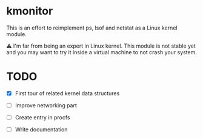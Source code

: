 # kmonitor

This is an effort to reimplement ps, lsof and netstat as a Linux kernel module.

:warning: I'm far from being an expert in Linux kernel. This module is not stable yet and you may want to try it inside a virtual machine to not crash your system. 

# TODO 

- [x] First tour of related kernel data structures
- [ ] Improve networking part
- [ ] Create entry in procfs
- [ ] Write documentation 


